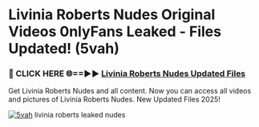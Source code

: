 # Livinia Roberts Nudes Original Videos 0nlyFans Leaked - Files Updated! (5vah)

<h3>🔴 CLICK HERE 🌐==►► <a href="https://tinyurl.com/4mcuefdz" rel="nofollow">Livinia Roberts Nudes Updated Files</a></h3>

Get Livinia Roberts Nudes and all content. Now you can access all videos and pictures of Livinia Roberts Nudes. New Updated Files 2025!

[![5vah](https://i.imgur.com/StAQSOY.gif)](https://tinyurl.com/4mcuefdz)
livinia roberts leaked nudes